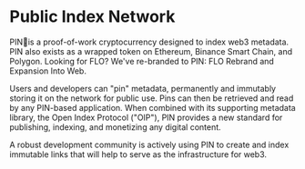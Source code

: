 # Public Index Network

PIN📌is a proof-of-work cryptocurrency designed to index web3 metadata. PIN also exists as a wrapped token on Ethereum, Binance Smart Chain, and Polygon.
Looking for FLO? We've re-branded to PIN: FLO Rebrand and Expansion Into Web.

Users and developers can "pin" metadata, permanently and immutably storing it on the network for public use. Pins can then be retrieved and read by any PIN-based application. When combined with its supporting metadata library, the Open Index Protocol ("OIP"), PIN provides a new standard for publishing, indexing, and monetizing any digital content.

A robust development community is actively using PIN to create and index immutable links that will help to serve as the infrastructure for web3.
